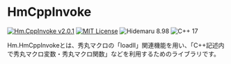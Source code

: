 # HmCppInvoke

[![Hm.CppInvoke v2.0.1](https://img.shields.io/badge/Hm.NetCOM-v2.0.1-6479ff.svg)](https://github.com/komiyamma/hidemaru_dotnet_com/releases)
[![MIT License](https://img.shields.io/badge/license-MIT-blue.svg?style=flat)](LICENSE)
![Hidemaru 8.98](https://img.shields.io/badge/Hidemaru-v8.73-6479ff.svg)
![C++ 17](https://img.shields.io/badge/C++-v17-6479ff.svg)

Hm.HmCppInvokeとは、秀丸マクロの「loadll」関連機能を用い、「C++記述内で秀丸マクロ変数・秀丸マクロ関数」などを利用するためのライブラリです。